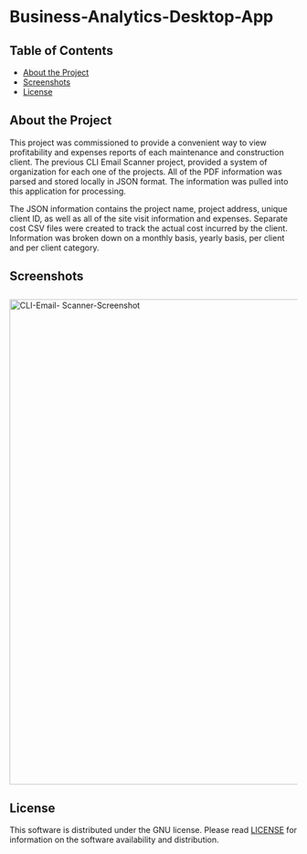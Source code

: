 # Business-Analytics-Desktop-App

## Table of Contents

* [About the Project](#About-the-Project)
* [Screenshots](#Screenshots)
* [License](#License)

## About the Project

This project was commissioned to provide a convenient way to view profitability and expenses reports of each maintenance and construction client. The previous CLI Email Scanner project, provided a system of organization for each one of the projects. All of the PDF information was parsed and stored locally in JSON format. The information was pulled into this application for processing.

The JSON information contains the project name, project address, unique client ID, as well as all of the site visit information and expenses. Separate cost CSV files were created to track the actual cost incurred by the client. Information was broken down on a monthly basis, yearly basis, per client and per client category. 

## Screenshots

<img src="https://raw.githubusercontent.com/andrew-drogalis/Business-Analytics-Desktop-App/main/assets/Analytics_1.PNG" alt="CLI-Email-
Scanner-Screenshot" style="width: 850px; padding-top: 10px;">


## License

This software is distributed under the GNU license. Please read [LICENSE](https://github.com/andrew-drogalis/CLI-Email-Scanner/blob/main/LICENSE) for information on the software availability and distribution.

